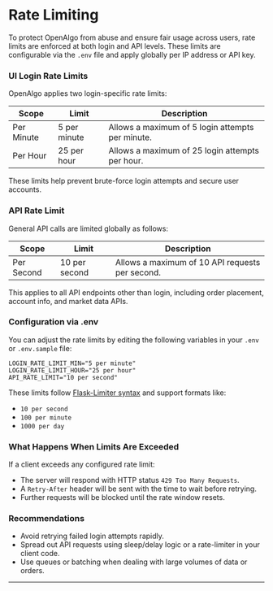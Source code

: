 # Rate Limiting

To protect OpenAlgo from abuse and ensure fair usage across users, rate limits are enforced at both login and API levels. These limits are configurable via the `.env` file and apply globally per IP address or API key.

### UI Login Rate Limits

OpenAlgo applies two login-specific rate limits:

| Scope      | Limit        | Description                                      |
| ---------- | ------------ | ------------------------------------------------ |
| Per Minute | 5 per minute | Allows a maximum of 5 login attempts per minute. |
| Per Hour   | 25 per hour  | Allows a maximum of 25 login attempts per hour.  |

These limits help prevent brute-force login attempts and secure user accounts.

### API Rate Limit

General API calls are limited globally as follows:

| Scope      | Limit         | Description                                     |
| ---------- | ------------- | ----------------------------------------------- |
| Per Second | 10 per second | Allows a maximum of 10 API requests per second. |

This applies to all API endpoints other than login, including order placement, account info, and market data APIs.

### Configuration via .env

You can adjust the rate limits by editing the following variables in your `.env` or `.env.sample` file:

```
LOGIN_RATE_LIMIT_MIN="5 per minute"
LOGIN_RATE_LIMIT_HOUR="25 per hour"
API_RATE_LIMIT="10 per second"
```

These limits follow [Flask-Limiter syntax](https://flask-limiter.readthedocs.io/en/stable/#rate-limit-string-format) and support formats like:

* `10 per second`
* `100 per minute`
* `1000 per day`

### What Happens When Limits Are Exceeded

If a client exceeds any configured rate limit:

* The server will respond with HTTP status `429 Too Many Requests`.
* A `Retry-After` header will be sent with the time to wait before retrying.
* Further requests will be blocked until the rate window resets.

### Recommendations

* Avoid retrying failed login attempts rapidly.
* Spread out API requests using sleep/delay logic or a rate-limiter in your client code.
* Use queues or batching when dealing with large volumes of data or orders.

***
